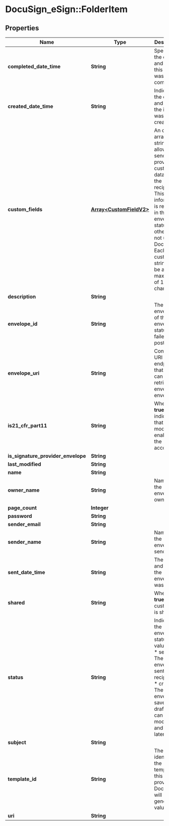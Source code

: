 # DocuSign_eSign::FolderItem

## Properties
Name | Type | Description | Notes
------------ | ------------- | ------------- | -------------
**completed_date_time** | **String** | Specifies the date and time this item was completed. | [optional] 
**created_date_time** | **String** | Indicates the date and time the item was created. | [optional] 
**custom_fields** | [**Array&lt;CustomFieldV2&gt;**](CustomFieldV2.md) | An optional array of strings that allows the sender to provide custom data about the recipient. This information is returned in the envelope status but otherwise not used by DocuSign. Each customField string can be a maximum of 100 characters. | [optional] 
**description** | **String** |  | [optional] 
**envelope_id** | **String** | The envelope ID of the envelope status that failed to post. | [optional] 
**envelope_uri** | **String** | Contains a URI for an endpoint that you can use to retrieve the envelope or envelopes. | [optional] 
**is21_cfr_part11** | **String** | When set to **true**, indicates that this module is enabled on the account. | [optional] 
**is_signature_provider_envelope** | **String** |  | [optional] 
**last_modified** | **String** |  | [optional] 
**name** | **String** |  | [optional] 
**owner_name** | **String** | Name of the envelope owner. | [optional] 
**page_count** | **Integer** |  | [optional] 
**password** | **String** |  | [optional] 
**sender_email** | **String** |  | [optional] 
**sender_name** | **String** | Name of the envelope sender. | [optional] 
**sent_date_time** | **String** | The date and time the envelope was sent. | [optional] 
**shared** | **String** | When set to **true**, this custom tab is shared. | [optional] 
**status** | **String** | Indicates the envelope status. Valid values are:  * sent - The envelope is sent to the recipients.  * created - The envelope is saved as a draft and can be modified and sent later. | [optional] 
**subject** | **String** |  | [optional] 
**template_id** | **String** | The unique identifier of the template. If this is not provided, DocuSign will generate a value.  | [optional] 
**uri** | **String** |  | [optional] 


